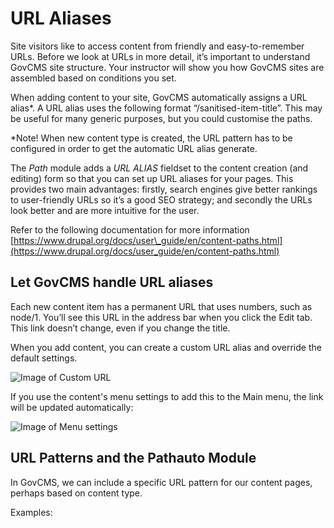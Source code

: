 # URL Aliases

Site visitors like to access content from friendly and easy-to-remember URLs. Before we look at URLs in more detail, it’s important to understand GovCMS site structure. Your instructor will show you how GovCMS sites are assembled based on conditions you set.

When adding content to your site, GovCMS automatically assigns a URL alias\*. A URL alias uses the following format “/sanitised-item-title”. This may be useful for many generic purposes, but you could customise the paths.

\*Note! When new content type is created, the URL pattern has to be configured in order to get the automatic URL alias generate.

The _Path_ module adds a _URL ALIAS_ fieldset to the content creation \(and editing\) form so that you can set up URL aliases for your pages. This provides two main advantages: firstly, search engines give better rankings to user-friendly URLs so it’s a good SEO strategy; and secondly the URLs look better and are more intuitive for the user.

Refer to the following documentation for more information [https://www.drupal.org/docs/user\_guide/en/content-paths.html](https://www.drupal.org/docs/user_guide/en/content-paths.html)

## Let GovCMS handle URL aliases

Each new content item has a permanent URL that uses numbers, such as node/1. You’ll see this URL in the address bar when you click the Edit tab. This link doesn’t change, even if you change the title.

When you add content, you can create a custom URL alias and override the default settings.  

![Image of Custom URL](../.gitbook/assets/69%20%282%29.png)

If you use the content's menu settings to add this to the Main menu, the link will be updated automatically:  

![Image of Menu settings](../.gitbook/assets/70%20%282%29.png)

## URL Patterns and the Pathauto Module

In GovCMS, we can include a specific URL pattern for our content pages, perhaps based on content type.

Examples:

